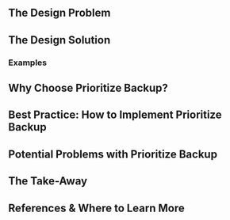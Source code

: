 ## The Design Problem 

## The Design Solution 

### Examples 

## Why Choose Prioritize Backup? 

## Best Practice: How to Implement Prioritize Backup

## Potential Problems with Prioritize Backup

## The Take-Away

## References & Where to Learn More 
